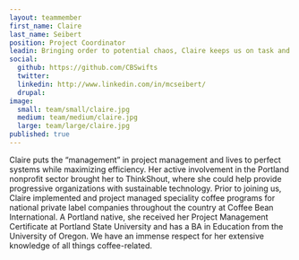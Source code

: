 ```yaml
---
layout: teammember
first_name: Claire
last_name: Seibert
position: Project Coordinator
leadin: Bringing order to potential chaos, Claire keeps us on task and under budget while ensuring our clients’ needs are met on all levels.  She loves working through complex projects with clients committed to social change and is never left wanting for deadlines.
social:
  github: https://github.com/CBSwifts
  twitter:
  linkedin: http://www.linkedin.com/in/mcseibert/
  drupal: 
image:
  small: team/small/claire.jpg
  medium: team/medium/claire.jpg
  large: team/large/claire.jpg
published: true
---
```

Claire puts the “management” in project management and lives to perfect systems while maximizing efficiency. Her active involvement in the Portland nonprofit sector brought her to ThinkShout, where she could help provide progressive organizations with sustainable technology. Prior to joining us, Claire implemented and project managed speciality coffee programs for national private label companies throughout the country at Coffee Bean International. A Portland native, she received her Project Management Certificate at Portland State University and has a BA in Education from the University of Oregon. We have an immense respect for her extensive knowledge of all things coffee-related.